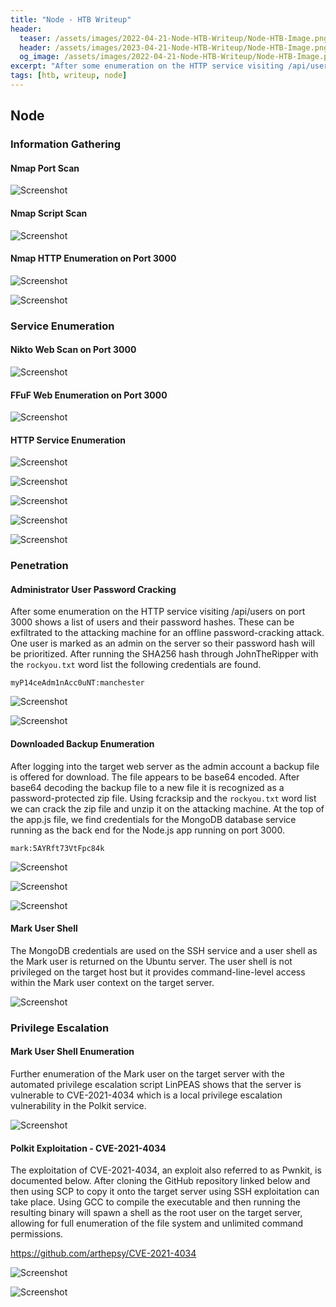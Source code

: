 ```yaml
---
title: "Node - HTB Writeup"
header: 
  teaser: /assets/images/2022-04-21-Node-HTB-Writeup/Node-HTB-Image.png
  header: /assets/images/2023-04-21-Node-HTB-Writeup/Node-HTB-Image.png
  og_image: /assets/images/2022-04-21-Node-HTB-Writeup/Node-HTB-Image.png
excerpt: "After some enumeration on the HTTP service visiting /api/users on port 3000 shows a list of users and their password hashes.  These can be exfiltrated to the attacking machine for an offline password-cracking attack. One user is marked as an admin on the server so their password hash will be prioritized. After running the SHA256 hash through JohnTheRipper with the `rockyou.txt` word list the following credentials are found."
tags: [htb, writeup, node]
---
```

## Node

### Information Gathering

#### Nmap Port Scan

![Screenshot](/assets/images/2022-04-21-Node-HTB-Writeup/Screenshot_20220414_233227.png)

#### Nmap Script Scan

![Screenshot](/assets/images/2022-04-21-Node-HTB-Writeup/Screenshot_20220414_233238.png)

#### Nmap HTTP Enumeration on Port 3000

![Screenshot](/assets/images/2022-04-21-Node-HTB-Writeup/Screenshot_20220414_233133.png)

![Screenshot](/assets/images/2022-04-21-Node-HTB-Writeup/Screenshot_20220414_233301.png)

### Service Enumeration

#### Nikto Web Scan on Port 3000

![Screenshot](/assets/images/2022-04-21-Node-HTB-Writeup/Screenshot_20220414_234157.png)

#### FFuF Web Enumeration on Port 3000

![Screenshot](/assets/images/2022-04-21-Node-HTB-Writeup/Screenshot_20220415_000139.png)

#### HTTP Service Enumeration

![Screenshot](/assets/images/2022-04-21-Node-HTB-Writeup/Screenshot_20220415_135900.png)

![Screenshot](/assets/images/2022-04-21-Node-HTB-Writeup/Screenshot_20220415_140004.png)

![Screenshot](/assets/images/2022-04-21-Node-HTB-Writeup/Screenshot_20220415_140507.png)

![Screenshot](/assets/images/2022-04-21-Node-HTB-Writeup/Screenshot_20220415_140549.png)

![Screenshot](/assets/images/2022-04-21-Node-HTB-Writeup/Screenshot_20220415_140646.png)

### Penetration

#### Administrator User Password Cracking

After some enumeration on the HTTP service visiting /api/users on port 3000 shows a list of users and their password hashes.  These can be exfiltrated to the attacking machine for an offline password-cracking attack. One user is marked as an admin on the server so their password hash will be prioritized. After running the SHA256 hash through JohnTheRipper with the `rockyou.txt` word list the following credentials are found.

`myP14ceAdm1nAcc0uNT:manchester`

![Screenshot](/assets/images/2022-04-21-Node-HTB-Writeup/Screenshot_20220415_141620.png)

![Screenshot](/assets/images/2022-04-21-Node-HTB-Writeup/Screenshot_20220415_141630.png)

#### Downloaded Backup Enumeration

After logging into the target web server as the admin account a backup file is offered for download. The file appears to be base64 encoded. After base64 decoding the backup file to a new file it is recognized as a password-protected zip file. Using fcracksip and the `rockyou.txt` word list we can crack the zip file and unzip it on the attacking machine. At the top of the app.js file, we find credentials for the MongoDB database service running as the back end for the Node.js app running on port 3000.

`mark:5AYRft73VtFpc84k`

![Screenshot](/assets/images/2022-04-21-Node-HTB-Writeup/Screenshot_20220415_141837.png)

![Screenshot](/assets/images/2022-04-21-Node-HTB-Writeup/Screenshot_20220415_141940.png)

![Screenshot](/assets/images/2022-04-21-Node-HTB-Writeup/Screenshot_20220415_142147.png)

#### Mark User Shell

The MongoDB credentials are used on the SSH service and a user shell as the Mark user is returned on the Ubuntu server. The user shell is not privileged on the target host but it provides command-line-level access within the Mark user context on the target server.

![Screenshot](/assets/images/2022-04-21-Node-HTB-Writeup/Screenshot_20220415_142255.png)

### Privilege Escalation

#### Mark User Shell Enumeration

Further enumeration of the Mark user on the target server with the automated privilege escalation script LinPEAS shows that the server is vulnerable to CVE-2021-4034 which is a local privilege escalation vulnerability in the Polkit service.

![Screenshot](/assets/images/2022-04-21-Node-HTB-Writeup/Screenshot_20220415_143404.png)

#### Polkit Exploitation - CVE-2021-4034

The exploitation of CVE-2021-4034, an exploit also referred to as Pwnkit, is documented below. After cloning the GitHub repository linked below and then using SCP to copy it onto the target server using SSH exploitation can take place. Using GCC to compile the executable and then running the resulting binary will spawn a shell as the root user on the target server, allowing for full enumeration of the file system and unlimited command permissions.

<https://github.com/arthepsy/CVE-2021-4034>

![Screenshot](/assets/images/2022-04-21-Node-HTB-Writeup/Screenshot_20220415_143237.png)

![Screenshot](/assets/images/2022-04-21-Node-HTB-Writeup/Screenshot_20220415_143319.png)

